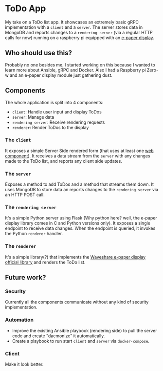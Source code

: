 # ToDo App

My take on a ToDo list app. It showcases an extremely basic gRPC implementation with a `client` and a `server`. The server stores data in MongoDB and reports changes to a `rendering server` (via a regular HTTP calls for now) running on a raspberry pi equipped with an [e-paper display](https://www.waveshare.com/wiki/2.13inch_e-Paper_HAT).

## Who should use this?

Probably no one besides me, I started working on this because I wanted to learn more about Ansible, gRPC and Docker. Also I had a Raspberry pi Zero-w and an e-paper display module just gathering dust.

## Components

The whole application is split into 4 components:
  - `client`: Handle user input and display ToDos
  - `server`: Manage data
  - `rendering server`: Receive rendering requests
  - `renderer`: Render ToDos to the display

### The `client`

It exposes a simple Server Side rendered form (that uses at least one [web component](https://unjavascripter.github.io/dc-elements/dc-elements/checkbox/index.html)). It receives a data stream from the `server` with any changes made to the ToDo list, and reports any client side updates.

### The `server`

Exposes a method to add ToDos and a method that streams them down. It uses MongoDB to store data an reports changes to the `rendering server` via an HTTP POST call.

### The `rendering server`

It's a simple Python server using Flask (Why python here? well, the e-paper display library comes in C and Python versions only). It exposes a single endpoint to receive data changes. When the endpoint is queried, it invokes the Python `renderer` handler.

### The `renderer`

It's a simple library(?) that implements the [Waveshare e-paper display official library](https://github.com/waveshare/e-Paper/tree/master/RaspberryPi_JetsonNano/python/lib/waveshare_epd) and renders the ToDo list.

## Future work?

### Security
Currently all the components communicate without any kind of security implementation.

### Automation
- Improve the existing Ansible playbook (rendering side) to pull the server code and create "daemonize" it automatically.
- Create a playbook to run start `client` and `server` via `docker-compose`.

### Client
Make it look better.